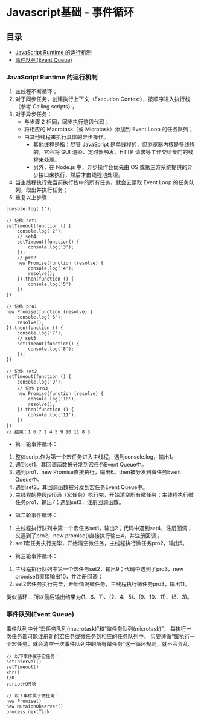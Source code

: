 # Javascript基础 - 事件循环

## 目录
- [JavaScript Runtime 的运行机制](#javascript-runtime-的运行机制)
- [事件队列(Event Queue)](#事件队列event-queue)

### JavaScript Runtime 的运行机制

1. 主线程不断循环；
2. 对于同步任务，创建执行上下文（Execution Context），按顺序进入执行栈（参考 Calling scripts）；
3. 对于异步任务：
    - 与步骤 2 相同，同步执行这段代码；
    - 将相应的 Macrotask（或 Microtask）添加到 Event Loop 的任务队列；
    - 由其他线程来执行具体的异步操作。
        - 其他线程是指：尽管 JavaScript 是单线程的，但浏览器内核是多线程的，它会将 GUI 渲染、定时器触发、HTTP 请求等工作交给专门的线程来处理。
        - 另外，在 Node.js 中，异步操作会优先由 OS 或第三方系统提供的异步接口来执行，然后才由线程池处理。
4. 当主线程执行完当前执行栈中的所有任务，就会去读取 Event Loop 的任务队列，取出并执行任务；
5. 重复以上步骤

```
console.log('1');

// 记作 set1
setTimeout(function () {
    console.log('2');
    // set4
    setTimeout(function() {
        console.log('3');
    });
    // pro2
    new Promise(function (resolve) {
        console.log('4');
        resolve();
    }).then(function () {
        console.log('5')
    })
})

// 记作 pro1
new Promise(function (resolve) {
    console.log('6');
    resolve();
}).then(function () {
    console.log('7');
    // set3
    setTimeout(function() {
        console.log('8');
    });
})

// 记作 set2
setTimeout(function () {
    console.log('9');
    // 记作 pro3
    new Promise(function (resolve) {
        console.log('10');
        resolve();
    }).then(function () {
        console.log('11');
    })
})
// 结果：1 6 7 2 4 5 9 10 11 8 3
```

* 第一轮事件循环：
1. 整体script作为第一个宏任务进入主线程，遇到console.log，输出1。
2. 遇到set1，其回调函数被分发到宏任务Event Queue中。
3. 遇到pro1，new Promise直接执行，输出6。then被分发到微任务Event Queue中。
4. 遇到set2，其回调函数被分发到宏任务Event Queue中。
5. 主线程的整段js代码（宏任务）执行完，开始清空所有微任务；主线程执行微任务pro1，输出7；遇到set3，注册回调函数。

* 第二轮事件循环：
1. 主线程执行队列中第一个宏任务set1，输出2；代码中遇到set4，注册回调；又遇到了pro2，new promise()直接执行输出4，并注册回调；
2. set1宏任务执行完毕，开始清空微任务，主线程执行微任务pro2，输出5。

* 第三轮事件循环：
1. 主线程执行队列中第一个宏任务set2，输出9；代码中遇到了pro3，new promise()直接输出10，并注册回调；
2. set2宏任务执行完毕，开始情况微任务，主线程执行微任务pro3，输出11。

类似循环...
所以最后输出结果为(1、6、7)、(2、4、5)、(9、10、11)、(8、3)。

### 事件队列(Event Queue)

事件队列中分“宏任务队列(macrotask)”和“微任务队列(microtask)”。
每执行一次任务都可能注册新的宏任务或微任务到相应的任务队列中。
只要遵循“每执行一个宏任务，就会清空一次事件队列中的所有微任务”这一循环规则，就不会弄乱。

```
// 以下事件属于宏任务：
setInterval()
setTimeout()
xhr()
I/O
script代码块

// 以下事件属于微任务：
new Promise()
new MutaionObserver()
process.nextTick
```